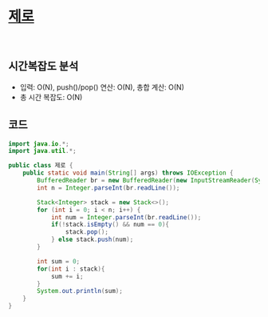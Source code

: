 # [제로](https://www.acmicpc.net/problem/10773)

<br>

## 시간복잡도 분석
- 입력: O(N), push()/pop() 연산: O(N), 총합 계산: O(N)
- 총 시간 복잡도: O(N)

## 코드
```java
import java.io.*;
import java.util.*;

public class 제로 {
    public static void main(String[] args) throws IOException {
        BufferedReader br = new BufferedReader(new InputStreamReader(System.in));
        int n = Integer.parseInt(br.readLine());

        Stack<Integer> stack = new Stack<>();
        for (int i = 0; i < n; i++) {
            int num = Integer.parseInt(br.readLine());
            if(!stack.isEmpty() && num == 0){
                stack.pop();
            } else stack.push(num);
        }

        int sum = 0;
        for(int i : stack){
            sum += i;
        }
        System.out.println(sum);
    }
}
```